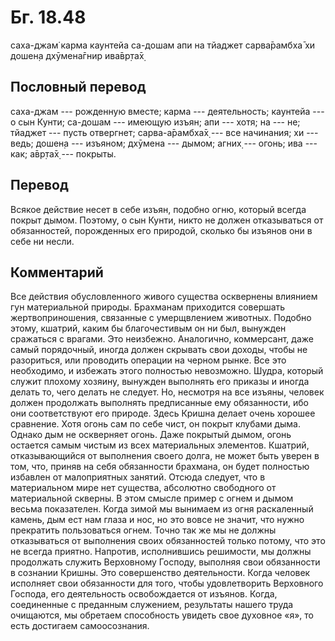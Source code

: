 # Бг. 18.48

саха-джам̇ карма каунтейа са-дошам апи на тйаджет сарва̄рамбха̄ хи дошен̣а
дхӯмена̄гнир ива̄вр̣та̄х̣

## Пословный перевод

саха-джам --- рожденную вместе; карма --- деятельность; каунтейа --- о
сын Кунти; са-дошам --- имеющую изъян; апи --- хотя; на --- не; тйаджет
--- пусть отвергнет; сарва-а̄рамбха̄х̣ --- все начинания; хи --- ведь;
дошен̣а --- изъяном; дхӯмена --- дымом; агних̣ --- огонь; ива --- как;
а̄вр̣та̄х̣ --- покрыты.

## Перевод

Всякое действие несет в себе изъян, подобно огню, который всегда покрыт
дымом. Поэтому, о сын Кунти, никто не должен отказываться от
обязанностей, порожденных его природой, сколько бы изъянов они в себе ни
несли.

## Комментарий

Все действия обусловленного живого существа осквернены влиянием гун
материальной природы. Брахманам приходится совершать жертвоприношения,
связанные с умерщвлением животных. Подобно этому, кшатрий, каким бы
благочестивым он ни был, вынужден сражаться с врагами. Это неизбежно.
Аналогично, коммерсант, даже самый порядочный, иногда должен скрывать
свои доходы, чтобы не разориться, или проводить операции на черном
рынке. Все это необходимо, и избежать этого полностью невозможно. Шудра,
который служит плохому хозяину, вынужден выполнять его приказы и иногда
делать то, чего делать не следует. Но, несмотря на все изъяны, человек
должен продолжать выполнять предписанные ему обязанности, ибо они
соответствуют его природе. Здесь Кришна делает очень хорошее сравнение.
Хотя огонь сам по себе чист, он покрыт клубами дыма. Однако дым не
оскверняет огонь. Даже покрытый дымом, огонь остается самым чистым из
всех материальных элементов. Кшатрий, отказывающийся от выполнения
своего долга, не может быть уверен в том, что, приняв на себя
обязанности брахмана, он будет полностью избавлен от малоприятных
занятий. Отсюда следует, что в материальном мире нет существа, абсолютно
свободного от материальной скверны. В этом смысле пример с огнем и дымом
весьма показателен. Когда зимой мы вынимаем из огня раскаленный камень,
дым ест нам глаза и нос, но это вовсе не значит, что нужно прекратить
пользоваться огнем. Точно так же мы не должны отказываться от выполнения
своих обязанностей только потому, что это не всегда приятно. Напротив,
исполнившись решимости, мы должны продолжать служить Верховному Господу,
выполняя свои обязанности в сознании Кришны. Это совершенство
деятельности. Когда человек исполняет свои обязанности для того, чтобы
удовлетворить Верховного Господа, его деятельность освобождается от
изъянов. Когда, соединенные с преданным служением, результаты нашего
труда очищаются, мы обретаем способность увидеть свое духовное «я», то
есть достигаем самоосознания.
